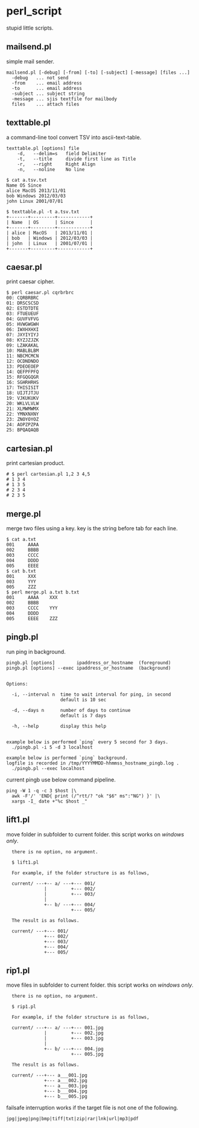 # perl_script

stupid little scripts.


## mailsend.pl

simple mail sender.

```
mailsend.pl [-debug] [-from] [-to] [-subject] [-message] [files ...]
  -debug   ... not send
  -from    ... email address
  -to      ... email address
  -subject ... subject string
  -message ... sjis textfile for mailbody
  files    ... attach files
```



## texttable.pl

a command-line tool convert TSV into ascii-text-table.

```
texttable.pl [options] file
    -d,   --delim=s   field Delimiter
    -t,   --title     divide first line as Title
    -r,   --right     Right Align
    -n,   --noline    No line
```

```
$ cat a.tsv.txt
Name OS Since
alice MacOS 2013/11/01
bob Windows 2012/03/03
john Linux 2001/07/01

$ texttable.pl -t a.tsv.txt
+-------+---------+------------+
| Name  | OS      | Since      |
+-------+---------+------------+
| alice | MacOS   | 2013/11/01 |
| bob   | Windows | 2012/03/03 |
| john  | Linux   | 2001/07/01 |
+-------+---------+------------+
```



## caesar.pl

print caesar cipher.

```
$ perl caesar.pl cqrbrbrc
00: CQRBRBRC
01: DRSCSCSD
02: ESTDTDTE
03: FTUEUEUF
04: GUVFVFVG
05: HVWGWGWH
06: IWXHXHXI
07: JXYIYIYJ
08: KYZJZJZK
09: LZAKAKAL
10: MABLBLBM
11: NBCMCMCN
12: OCDNDNDO
13: PDEOEOEP
14: QEFPFPFQ
15: RFGQGQGR
16: SGHRHRHS
17: THISISIT
18: UIJTJTJU
19: VJKUKUKV
20: WKLVLVLW
21: XLMWMWMX
22: YMNXNXNY
23: ZNOYOYOZ
24: AOPZPZPA
25: BPQAQAQB
```


## cartesian.pl

print cartesian product.

```
# $ perl cartesian.pl 1,2 3 4,5
# 1 3 4
# 1 3 5
# 2 3 4
# 2 3 5
```


## merge.pl

merge two files using a key. key is the string before tab for each line.

```
$ cat a.txt
001     AAAA
002     BBBB
003     CCCC
004     DDDD
005     EEEE
$ cat b.txt
001     XXX
003     YYY
005     ZZZ
$ perl merge.pl a.txt b.txt
001     AAAA    XXX
002     BBBB
003     CCCC    YYY
004     DDDD
005     EEEE    ZZZ
```


## pingb.pl

run ping in background.

```
pingb.pl [options]        ipaddress_or_hostname  (foreground)
pingb.pl [options] --exec ipaddress_or_hostname  (background)


Options:

  -i, --interval n  time to wait interval for ping, in second
                    default is 10 sec

  -d, --days n      number of days to continue
                    default is 7 days

  -h, --help        display this help


example below is performed `ping` every 5 second for 3 days.
  ./pingb.pl -i 5 -d 3 localhost

example below is performed `ping` background.
logfile is recorded in /tmp/YYYYMMDD-hhmmss_hostname_pingb.log .
  ./pingb.pl --exec localhost
```

current pingb use below command pipeline.

```
ping -W 1 -q -c 3 $host |\
  awk -F'/' 'END{ print (/^rtt/? "ok "$6" ms":"NG") }' |\
  xargs -I_ date +"%c $host _"

```



## lift1.pl

move folder in subfolder to current folder. this script works on *windows only*.

```
  there is no option, no argument.
  
  $ lift1.pl

  For example, if the folder structure is as follows,

  current/ ---+-- a/ ---+--- 001/
              |         +--- 002/
              |         +--- 003/
              |
              +-- b/ ---+--- 004/
                        +--- 005/

  The result is as follows.

  current/ ---+--- 001/
              +--- 002/
              +--- 003/
              +--- 004/
              +--- 005/
```


## rip1.pl

move files in subfolder to current folder.
this script works on *windows only*.

```
  there is no option, no argument.
  
  $ rip1.pl

  For example, if the folder structure is as follows,

  current/ ---+-- a/ ---+--- 001.jpg
              |         +--- 002.jpg
              |         +--- 003.jpg
              |
              +-- b/ ---+--- 004.jpg
                        +--- 005.jpg

  The result is as follows.

  current/ ---+--- a___001.jpg
              +--- a___002.jpg
              +--- a___003.jpg
              +--- b___004.jpg
              +--- b___005.jpg
```

failsafe interruption works if the target
file is not one of the following.

```
jpg|jpeg|png|bmp|tiff|txt|zip|rar|lnk|url|mp3|pdf
```


